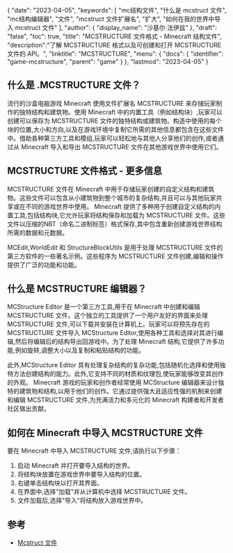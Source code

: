 {
"date": "2023-04-05",
  "keywords": [
"mc结构文件",
"什么是 mcstruct 文件",
"mc结构编辑器",
"文件",
"mcstruct 文件扩展名",
"扩大",
"如何在我的世界中导入 mcstruct 文件"
],
  "author": {
"display_name": "沙基尔·法伊兹"
},
"draft": "false",
"toc": true,
"title": "MCSTRUCTURE 文件格式 - Minecraft 结构文件",
  "description":"了解 MCSTRUCTURE 格式以及可创建和打开 MCSTRUCTURE 文件的 API。",
"linktitle": "MCSTRUCTURE",
  "menu": {
    "docs": {
      "identifier": "game-mcstructure",
"parent": "game"
}
},
"lastmod": "2023-04-05"
}

## 什么是 .MCSTRUCTURE 文件？

流行的沙盒电脑游戏 Minecraft 使用文件扩展名 MCSTRUCTURE 来存储玩家制作的独特结构和建筑物。使用 Minecraft 中的内置工具（例如结构块）,玩家可以创建可以保存为 MCSTRUCTURE 文件的独特结构或建筑物。构造中使用的每个块的位置,大小和方向,以及在游戏环境中复制它所需的其他信息都包含在这些文件中。借助各种第三方工具和模组,玩家可以轻松地与其他人分享他们的创作,或者通过从 Minecraft 导入和导出 MCSTRUCTURE 文件在其他游戏世界中使用它们。

## MCSTRUCTURE 文件格式 - 更多信息

MCSTRUCTURE 文件在 Minecraft 中用于存储玩家创建的自定义结构和建筑物。这些文件可以包含从小建筑物到整个城市的复杂结构,并且可以与其他玩家共享或在不同的游戏世界中使用。 Minecraft 提供了多种用于创建自定义结构的内置工具,包括结构块,它允许玩家将结构保存和加载为 MCSTRUCTURE 文件。这些文件以压缩的NBT（命名二进制标签）格式保存,其中包含重新创建游戏世界结构所需的数据和元数据。

MCEdit,WorldEdit 和 StructureBlockUtils 是用于处理 MCSTRUCTURE 文件的第三方软件的一些著名示例。这些程序为 MCSTRUCTURE 文件创建,编辑和操作提供了广泛的功能和功能。

## 什么是 MCSTRUCTURE 编辑器？

MCStructure Editor 是一个第三方工具,用于在 Minecraft 中创建和编辑 MCSTRUCTURE 文件。这个独立的工具提供了一个用户友好的界面来处理 MCSTRUCTURE 文件,可以下载并安装在计算机上。玩家可以将预先存在的 MCSTRUCTURE 文件导入 MCStructure Editor,使用各种工具和选择对其进行编辑,然后将编辑后的结构导出回游戏中。为了处理 Minecraft 结构,它提供了许多功能,例如旋转,调整大小以及复制和粘贴结构的功能。

此外,MCStructure Editor 具有处理复杂结构的复杂功能,包括随机化选择和使用独特方法创建结构的能力。此外,它支持不同的材质和纹理包,使玩家能够改变其创作的外观。 Minecraft 游戏的玩家和创作者经常使用 MCStructure 编辑器来设计独特的建筑物和结构,以用于他们的创作。它通过提供强大且适应性强的机制来创建和编辑 MCSTRUCTURE 文件,为充满活力和多元化的 Minecraft 构建者和开发者社区做出贡献。

## 如何在 Minecraft 中导入 MCSTRUCTURE 文件

要在 Minecraft 中导入 MCSTRUCTURE 文件,请执行以下步骤：

1. 启动 Minecraft 并打开要导入结构的世界。
2. 将结构块放置在游戏世界中要导入结构的位置。
3. 右键单击结构块以打开其界面。
4. 在界面中,选择"加载"并从计算机中选择 MCSTRUCTURE 文件。
5. 文件加载后,选择"导入"将结构放入游戏世界中。

## 参考
* [Mcstruct 文件](https://wiki.bedrock.dev/nbt/mcstruct.html)

